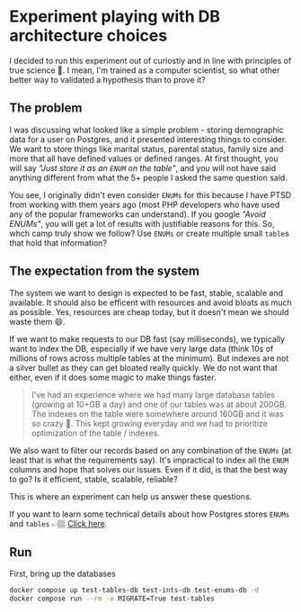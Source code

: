 # Experiment playing with DB architecture choices

I decided to run this experiment out of curiostiy and in line with principles of true science 🤣. I mean, I'm trained as a computer scientist, so what other better way to validated a hypothesis than to prove it?

## The problem
I was discussing what looked like a simple problem - storing demographic data for a user on Postgres, and it presented interesting things to consider. We want to store things like marital status, parental status, family size and more that all have defined values or defined ranges. At first thought, you will say *"Just store it as an `ENUM` on the table"*, and you will not have said anything different from what the 5+ people I asked the same question said.

You see, I originally didn't even consider `ENUMs` for this because I have PTSD from working with them years ago (most PHP developers who have used any of the popular frameworks can understand). If you google *"Avoid ENUMs"*, you will get a lot of results with justifiable reasons for this. So, whch camp truly show we follow? Use `ENUMs` or create multiple small `table`s that hold that information?

## The expectation from the system
The system we want to design is expected to be fast, stable, scalable and available. It should also be efficent with resources and avoid bloats as much as possible. Yes, resources are cheap today, but it doesn't mean we should waste them 😄.

If we want to make requests to our DB fast (say milliseconds), we typically want to index the DB, especially if we have very large data (think 10s of millions of rows across multiple tables at the minimum). But indexes are not a silver bullet as they can get bloated really quickly. We do not want that either, even if it does some magic to make things faster.

> I've had an experience where we had many large database tables (growing at 10+GB a day) and one of our tables was at about 200GB. The indexes on the table were somewhere around 160GB and it was so crazy 🤯. This kept growing everyday and we had to prioritize optimization of the table / indexes.

We also want to filter our records based on any combination of the `ENUMs` (at least that is what the requirements say). It's impractical to index all the `ENUM` columns and hope that solves our issues. Even if it did, is that the best way to go? Is it efficient, stable, scalable, reliable?

This is where an experiment can help us answer these questions.

If you want to learn some technical details about how Postgres stores `ENUMs` and `tables` 👉🏽 [Click here](./technical-details.md).

## Run
First, bring up the databases
```bash
docker compose up test-tables-db test-ints-db test-enums-db -d
docker compose run --rm -e MIGRATE=True test-tables
```